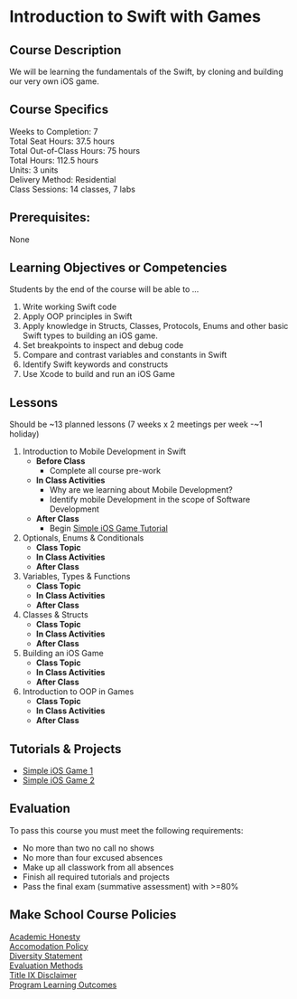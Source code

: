 # Introduction to Swift with Games

## Course Description

We will be learning the fundamentals of the Swift, by cloning and building our very own iOS game.

## Course Specifics

Weeks to Completion:  7 <br>
Total Seat Hours:  37.5 hours <br>
Total Out-of-Class Hours: 75 hours <br>
Total Hours: 112.5 hours <br>
Units:  3 units <br>
Delivery Method:  Residential <br>
Class Sessions:  14 classes, 7 labs

## Prerequisites:  

None <br>

## Learning Objectives or Competencies

Students by the end of the course will be able to ...

1. Write working Swift code
1. Apply OOP principles in Swift
1. Apply knowledge in Structs, Classes, Protocols, Enums and other basic Swift types to building an iOS game.
1. Set breakpoints to inspect and debug code
1. Compare and contrast variables and constants in Swift
1. Identify Swift keywords and constructs
1. Use Xcode to build and run an iOS Game


## Lessons

Should be ~13 planned lessons (7 weeks x 2 meetings per week -~1 holiday)

1. Introduction to Mobile Development in Swift
    - **Before Class**
      - Complete all course pre-work
    - **In Class Activities**
      - Why are we learning about Mobile Development?
      - Identify mobile Development in the scope of Software Development
    - **After Class**
      - Begin [Simple iOS Game Tutorial](www.google.com)
1. Optionals, Enums & Conditionals
    - **Class Topic**
    - **In Class Activities**
    - **After Class**
1. Variables, Types & Functions
    - **Class Topic**
    - **In Class Activities**
    - **After Class**
1. Classes & Structs
    - **Class Topic**
    - **In Class Activities**
    - **After Class**
1. Building an iOS Game
    - **Class Topic**
    - **In Class Activities**
    - **After Class**
1. Introduction to OOP in Games
    - **Class Topic**
    - **In Class Activities**
    - **After Class**

## Tutorials & Projects

- [Simple iOS Game 1]()
- [Simple iOS Game 2]()

## Evaluation

To pass this course you must meet the following requirements:

- No more than two no call no shows
- No more than four excused absences
- Make up all classwork from all absences
- Finish all required tutorials and projects
- Pass the final exam (summative assessment) with >=80%

## Make School Course Policies

[Academic Honesty](https://github.com/Product-College-Courses/Common-Syllabus-Sections/blob/master/Academic-Honesty-and-Plagiarism.md)<br>
[Accomodation Policy](https://github.com/Product-College-Courses/Common-Syllabus-Sections/blob/master/Accommodation-Policy.md)<br>
[Diversity Statement](https://github.com/Product-College-Courses/Common-Syllabus-Sections/blob/master/Diversity-Statement.md)<br>
[Evaluation Methods](https://github.com/Product-College-Courses/Common-Syllabus-Sections/blob/master/Evaluation-Methods.md)
<br>
[Title IX Disclaimer](https://github.com/Product-College-Courses/Common-Syllabus-Sections/blob/master/Evaluations-Title-X-Disclaimer.md)<br>
[Program Learning Outcomes](https://github.com/Product-College-Courses/Common-Syllabus-Sections/blob/master/Program-Learning-Outcomes.md)
